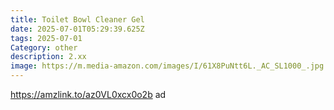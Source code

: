 ```yaml
---
title: Toilet Bowl Cleaner Gel
date: 2025-07-01T05:29:39.625Z
tags: 2025-07-01
Category: other
description: 2.xx
image: https://m.media-amazon.com/images/I/61X8PuNtt6L._AC_SL1000_.jpg
---
```

https://amzlink.to/az0VL0xcx0o2b ad